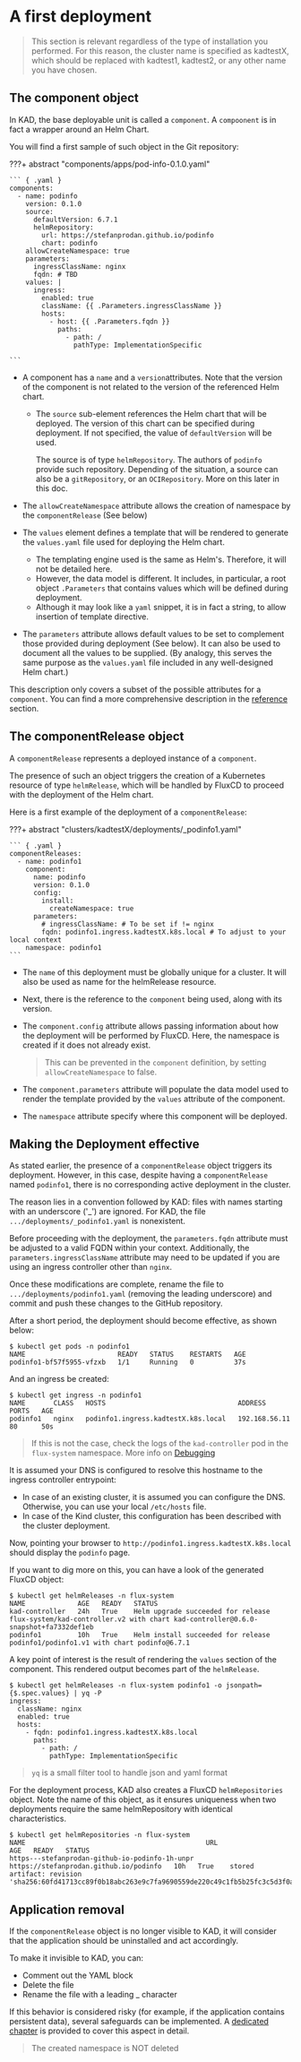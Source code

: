 
# A first deployment

> This section is relevant regardless of the type of installation you performed. For this reason, the cluster name 
is specified as kadtestX, which should be replaced with kadtest1, kadtest2, or any other name you have chosen.

## The component object

In KAD, the base deployable unit is called a `component`. A `compoonent` is in fact a wrapper around an Helm Chart.

You will find a first sample of such object in the Git repository:

???+ abstract "components/apps/pod-info-0.1.0.yaml"

    ``` { .yaml } 
    components:
      - name: podinfo
        version: 0.1.0
        source:
          defaultVersion: 6.7.1
          helmRepository:
            url: https://stefanprodan.github.io/podinfo
            chart: podinfo
        allowCreateNamespace: true
        parameters:
          ingressClassName: nginx
          fqdn: # TBD
        values: |
          ingress:
            enabled: true
            className: {{ .Parameters.ingressClassName }}
            hosts:
              - host: {{ .Parameters.fqdn }}
                paths:
                  - path: /
                    pathType: ImplementationSpecific
    
    ```

- A component has a `name` and a `version`attributes. Note that the version of the component is not related to the version of the 
referenced Helm chart.

  - The `source` sub-element references the Helm chart that will be deployed. The version of this chart can be specified 
  during deployment. If not specified, the value of `defaultVersion` will be used.

    The source is of type `helmRepository`. The authors of `podinfo` provide such repository. Depending of the situation, 
    a source can also be a `gitRepository`, or an `OCIRepository`. More on this later in this doc. 

- The `allowCreateNamespace` attribute allows the creation of namespace by the `componentRelease` (See below)

- The `values` element defines a template that will be rendered to generate the `values.yaml` file used for deploying 
the Helm chart.

    - The templating engine used is the same as Helm's. Therefore, it will not be detailed here.
    - However, the data model is different. It includes, in particular, a root object `.Parameters` that contains values 
      which will be defined during deployment.
    - Although it may look like a `yaml` snippet, it is in fact a string, to allow insertion of template directive.

- The `parameters` attribute allows default values to be set to complement those provided during deployment (See below). 
It can also be used to document all the values to be supplied. (By analogy, this serves the same purpose as the 
`values.yaml` file included in any well-designed Helm chart.)

This description only covers a subset of the possible attributes for a `component`. 
You can find a more comprehensive description in the [reference](../reference/520-components.md) section.

## The componentRelease object

A `componentRelease` represents a deployed instance of a `component`.

The presence of such an object triggers the creation of a Kubernetes resource of type `helmRelease`, 
which will be handled by FluxCD to proceed with the deployment of the Helm chart.

Here is a first example of the deployment of a `componentRelease`:


???+ abstract "clusters/kadtestX/deployments/_podinfo1.yaml"

    ``` { .yaml } 
    componentReleases:
      - name: podinfo1
        component:
          name: podinfo
          version: 0.1.0
          config:
            install:
              createNamespace: true
          parameters:
            # ingressClassName: # To be set if != nginx
            fqdn: podinfo1.ingress.kadtestX.k8s.local # To adjust to your local context
        namespace: podinfo1
    ```

- The `name` of this deployment must be globally unique for a cluster. It will also be used as name for the helmRelease resource.
- Next, there is the reference to the `component` being used, along with its version.

- The `component.config` attribute allows passing information about how the deployment will be performed by FluxCD. 
Here, the namespace is created if it does not already exist.

    > This can be prevented in the `component` definition, by setting `allowCreateNamespace` to false.

- The `component.parameters` attribute will populate the data model used to render the template 
provided by the `values` attribute of the component.

- The `namespace` attribute specify where this component will be deployed.

## Making the Deployment effective

As stated earlier, the presence of a `componentRelease` object triggers its deployment. However, in this case, 
despite having a `componentRelease` named `podinfo1`, there is no corresponding active deployment in the cluster.

The reason lies in a convention followed by KAD: files with names starting with an underscore ('_') are ignored. 
For KAD, the file `.../deployments/_podinfo1.yaml` is nonexistent.

Before proceeding with the deployment, the `parameters.fqdn` attribute must be adjusted to a valid FQDN within your context. 
Additionally, the `parameters.ingressClassName` attribute may need to be updated if you are using an ingress controller 
other than `nginx`.

Once these modifications are complete, rename the file to `.../deployments/podinfo1.yaml` (removing the leading 
underscore) and commit and push these changes to the GitHub repository.

After a short period, the deployment should become effective, as shown below:

``` shell
$ kubectl get pods -n podinfo1
NAME                       READY   STATUS    RESTARTS   AGE
podinfo1-bf57f5955-vfzxb   1/1     Running   0          37s
```

And an ingress be created:

``` shell
$ kubectl get ingress -n podinfo1
NAME       CLASS   HOSTS                                 ADDRESS         PORTS   AGE
podinfo1   nginx   podinfo1.ingress.kadtestX.k8s.local   192.168.56.11   80      50s
```

> If this is not the case, check the logs of the `kad-controller` pod in the `flux-system` namespace. More info on [Debugging](../guide/230-debugging.md)

It is assumed your DNS is configured to resolve this hostname to the ingress controller entrypoint:

- In case of an existing cluster, it is assumed you can configure the DNS. Otherwise, you can use your local `/etc/hosts` file. 
- In case of the Kind cluster, this configuration has been described with the cluster deployment. 

Now, pointing your browser to `http://podinfo1.ingress.kadtestX.k8s.local` should display the `podinfo` page.

If you want to dig more on this, you can have a look of the generated FluxCD object:

``` shell
$ kubectl get helmReleases -n flux-system
NAME             AGE   READY   STATUS
kad-controller   24h   True    Helm upgrade succeeded for release flux-system/kad-controller.v2 with chart kad-controller@0.6.0-snapshot+fa7332def1eb
podinfo1         10h   True    Helm install succeeded for release podinfo1/podinfo1.v1 with chart podinfo@6.7.1
```

A key point of interest is the result of rendering the `values` section of the component. This rendered output becomes part of the `helmRelease`.

``` shell
$ kubectl get helmReleases -n flux-system podinfo1 -o jsonpath={$.spec.values} | yq -P
ingress:
  className: nginx
  enabled: true
  hosts:
    - fqdn: podinfo1.ingress.kadtestX.k8s.local
      paths:
        - path: /
          pathType: ImplementationSpecific
```

> `yq` is a small filter tool to handle json and yaml format 

For the deployment process, KAD also creates a FluxCD `helmRepositories` object. Note the name of this object, as it ensures 
uniqueness when two deployments require the same helmRepository with identical characteristics.

``` shell
$ kubectl get helmRepositories -n flux-system
NAME                                             URL                                      AGE   READY   STATUS
https---stefanprodan-github-io-podinfo-1h-unpr   https://stefanprodan.github.io/podinfo   10h   True    stored artifact: revision 'sha256:60fd41713cc89f0b18abc263e9c7fa9690559de220c49c1fb5b25fc3c5d3f0a6'
```

## Application removal

If the `componentRelease` object is no longer visible to KAD, it will consider that the application should be 
uninstalled and act accordingly.

To make it invisible to KAD, you can:

- Comment out the YAML block
- Delete the file
- Rename the file with a leading _ character

If this behavior is considered risky (for example, if the application contains persistent data), several safeguards 
can be implemented. A [dedicated chapter](../guide/290-deletion.md) is provided to cover this aspect in detail.

> The created namespace is NOT deleted
